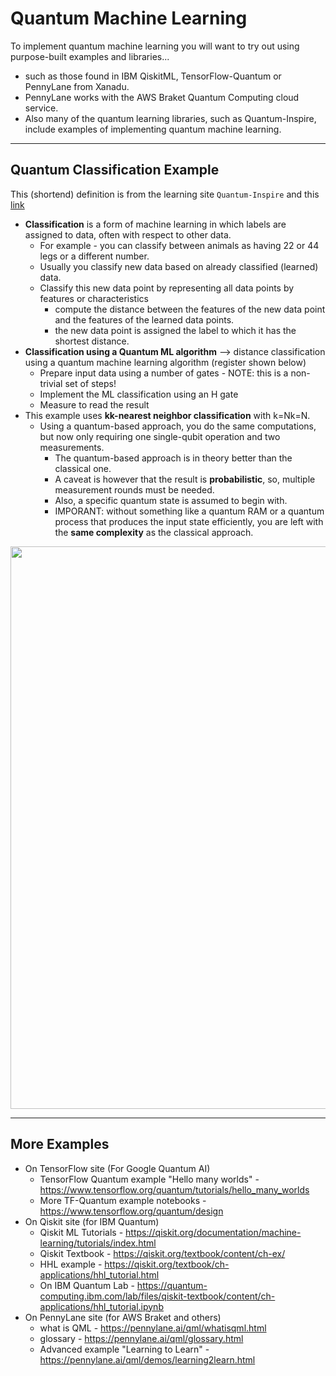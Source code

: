 # Quantum Machine Learning

To implement quantum machine learning you will want to try out using purpose-built examples and libraries...
- such as those found in IBM QiskitML, TensorFlow-Quantum or PennyLane from Xanadu. 
- PennyLane works with the AWS Braket Quantum Computing cloud service.  
- Also many of the quantum learning libraries, such as Quantum-Inspire, include examples of implementing quantum machine learning.

---


## Quantum Classification Example

This (shortend) definition is from the learning site `Quantum-Inspire` and this [link](https://www.quantum-inspire.com/kbase/quantum-classification/)  

- **Classification** is a form of machine learning in which labels are assigned to data, often with respect to other data. 
    - For example - you can classify between animals as having 22 or 44 legs or a different number. 
    - Usually you classify new data based on already classified (learned) data. 
    - Classify this new data point by representing all data points by features or characteristics 
        - compute the distance between the features of the new data point and the features of the learned data points. 
        - the new data point is assigned the label to which it has the shortest distance.
- **Classification using a Quantum ML algorithm** --> distance classification using a quantum machine learning algorithm (register shown below)
  - Prepare input data using a number of gates - NOTE: this is a non-trivial set of steps!
  - Implement the ML classification using an H gate
  - Measure to read the result
- This example uses **kk-nearest neighbor classification** with k=Nk=N.  
    - Using a quantum-based approach, you do the same computations, but now only requiring one single-qubit operation and two measurements. 
        - The quantum-based approach is in theory better than the classical one. 
        - A caveat is however that the result is **probabilistic**, so, multiple measurement rounds must be needed. 
        - Also, a specific quantum state is assumed to begin with. 
        - IMPORANT: without something like a quantum RAM or a quantum process that produces the input state efficiently, you are left with the **same complexity** as the classical approach.

<img src="https://github.com/lynnlangit/learning-quantum/blob/main/images/quantum-classifier.png" width=900>

---

## More Examples

- On TensorFlow site (For Google Quantum AI)
    -  TensorFlow Quantum example "Hello many worlds" - https://www.tensorflow.org/quantum/tutorials/hello_many_worlds
    -  More TF-Quantum example notebooks - https://www.tensorflow.org/quantum/design
- On Qiskit site (for IBM Quantum)
    - Qiskit ML Tutorials - https://qiskit.org/documentation/machine-learning/tutorials/index.html
    - Qiskit Textbook - https://qiskit.org/textbook/content/ch-ex/
    - HHL example - https://qiskit.org/textbook/ch-applications/hhl_tutorial.html  
    - On IBM Quantum Lab - https://quantum-computing.ibm.com/lab/files/qiskit-textbook/content/ch-applications/hhl_tutorial.ipynb
- On PennyLane site (for AWS Braket and others)
    - what is QML - https://pennylane.ai/qml/whatisqml.html
    - glossary - https://pennylane.ai/qml/glossary.html
    - Advanced example "Learning to Learn" - https://pennylane.ai/qml/demos/learning2learn.html
 


